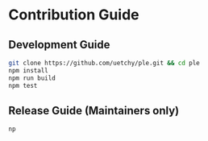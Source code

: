 # Contribution Guide

## Development Guide

```bash
git clone https://github.com/uetchy/ple.git && cd ple
npm install
npm run build
npm test
```

## Release Guide (Maintainers only)

```bash
np
```
